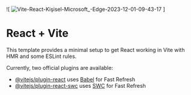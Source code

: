 ![  ![Vite-React-Kişisel-Microsoft_-Edge-2023-12-01-09-43-17](https://github.com/botanbrk/firebase-chat/assets/129686736/c77c2c51-d2f4-49cd-8410-7d0975ee5fb2)
]
# React + Vite

This template provides a minimal setup to get React working in Vite with HMR and some ESLint rules.

Currently, two official plugins are available:

- [@vitejs/plugin-react](https://github.com/vitejs/vite-plugin-react/blob/main/packages/plugin-react/README.md) uses [Babel](https://babeljs.io/) for Fast Refresh
- [@vitejs/plugin-react-swc](https://github.com/vitejs/vite-plugin-react-swc) uses [SWC](https://swc.rs/) for Fast Refresh
